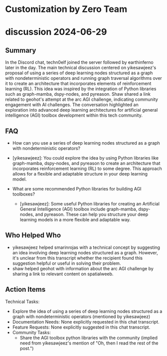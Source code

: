 # Customization by Zero Team

# discussion 2024-06-29

## Summary
 In the Discord chat, techn0elf joined the server followed by earthinferno later in the day. The main technical discussion centered on yikesawjeez's proposal of using a series of deep learning nodes structured as a graph with nondeterministic operators and running graph traversal algorithms over it to create an architecture that incorporates elements of reinforcement learning (RL). This idea was inspired by the integration of Python libraries such as graph-mamba, dspy-nodes, and pyreason. Shaw shared a link related to geohot's attempt at the arc AGI challenge, indicating community engagement with AI challenges. The conversation highlighted an exploration into advanced deep learning architectures for artificial general intelligence (AGI) toolbox development within this tech community.

## FAQ
 - How can you use a series of deep learning nodes structured as a graph with nondeterministic operators?
  - [yikesawjeez]: You could explore the idea by using Python libraries like graph-mamba, dspy-nodes, and pyreason to create an architecture that incorporates reinforcement learning (RL) to some degree. This approach allows for a flexible and adaptable structure in your deep learning model.

- What are some recommended Python libraries for building AGI toolboxes?
  - [yikesawjeez]: Some useful Python libraries for creating an Artificial General Intelligence (AGI) toolbox include graph-mamba, dspy-nodes, and pyreason. These can help you structure your deep learning models in a more flexible and adaptable way.

## Who Helped Who
 - yikesawjeez helped smarinrojas with a technical concept by suggesting an idea involving deep learning nodes structured as a graph. However, it's unclear from this transcript whether the recipient found this suggestion helpful or useful in solving their problem.
- shaw helped geohot with information about the arc AGI challenge by sharing a link to relevant content on spatialweeb.

## Action Items
 Technical Tasks:
  - Explore the idea of using a series of deep learning nodes structured as a graph with nondeterministic operators (mentioned by yikesawjeez)
- Documentation Needs: None explicitly requested in this chat transcript.
- Feature Requests: None explicitly suggested in this chat transcript.
- Community Tasks: 
  - Share the AGI toolbox python libraries with the community (implied need from yikesawjeez's mention of "Oh, then I read the rest of the post.")

